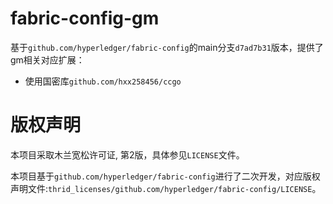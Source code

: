 fabric-config-gm
==============

基于`github.com/hyperledger/fabric-config`的main分支`d7ad7b31`版本，提供了gm相关对应扩展：
- 使用国密库`github.com/hxx258456/ccgo`


# 版权声明
本项目采取木兰宽松许可证, 第2版，具体参见`LICENSE`文件。

本项目基于`github.com/hyperledger/fabric-config`进行了二次开发，对应版权声明文件:`thrid_licenses/github.com/hyperledger/fabric-config/LICENSE`。

